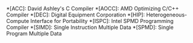 *[ACC]: David Ashley's C Compiler
*[AOCC]: AMD Optimizing C/C++ Compiler
*[DEC]: Digital Equipment Corporation
*[HIP]: Heterogeneous-Compute Interface for Portability
*[ISPC]: Intel SPMD Programming Compiler
*[SIMD]: Single Instruction Multiple Data
*[SPMD]: Single Program Multiple Data
